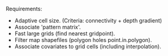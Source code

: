 Requirements:

- Adaptive cell size. (Criteria: connectivity + depth gradient)
- Associate 'pattern matrix'.
- Fast large grids (find nearest gridpoint).
- Filter map shapefiles (polygon holes point.in.polygon).
- Associate covariates to grid cells (including interpolation).
